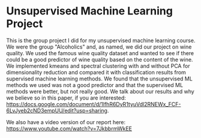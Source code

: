 # Unsupervised Machine Learning Project
This is the group project I did for my unsupervised machine learning course. We were the group "Alcoholics" and, as named, we did our project on wine quality. We used the famous wine quality dataset and wanted to see if there could be a good predictor of wine quality based on the content of the wine. We implemented kmeans and spectral clustering with and without PCA for dimensionality reduction and compared it with classification results from supervised machine learning methods. We found that the unsupervised ML methods we used was not a good predictor and that the supervised ML methods were better, but not really good. We talk about our results and why we believe so in this paper, if you are interested: https://docs.google.com/document/d/1lfhR6DyR1tyuVdl2RNEWx_FCF-6LvJyeb2cND3empUU/edit?usp=sharing. 

We also have a video version of our report here: https://www.youtube.com/watch?v=7JkbbrmWkEE
